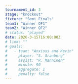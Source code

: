 ```yaml
---
tournament_id: 3
stage: "knockout"
fixture: "Semi Finals"
team1: "Winner QF1"
team2: "Winner QF2"
# status: "played"
date: 2026-3-15T16:00:00Z
# link: ""
# goals:
#   - team: "Anxious and Kevin"
#     player: "S. Granberg"
#     assist: "R. Manninen"
#     minute: 90
#     aggregate: 1
#     penalty: false
---
```

